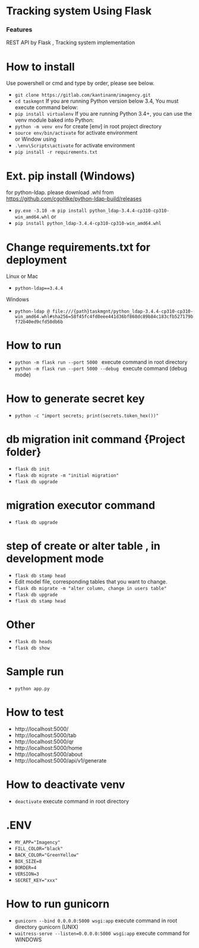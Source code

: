 # Tracking system Using Flask

### Features

REST API by Flask , Tracking system implementation

# How to install

Use powershell or cmd and type by order, please see below.

- `git clone https://gitlab.com/kantinanm/imagency.git`
- `cd taskmgnt`
  If you are running Python version below 3.4, You must execute command below:
- `pip install virtualenv`
  If you are running Python 3.4+, you can use the venv module baked into Python:
- `python -m venv env` for create [env] in root project directory
- `source env/bin/activate` for activate environment  
  or Window using
- `.\env\Scripts\activate` for activate environment
- `pip install -r requirements.txt`

# Ext. pip install (Windows)

for python-ldap. please download .whl from https://github.com/cgohlke/python-ldap-build/releases

- `py.exe -3.10 -m pip install python_ldap-3.4.4-cp310-cp310-win_amd64.whl`
  or
- `pip install python_ldap-3.4.4-cp310-cp310-win_amd64.whl`

# Change requirements.txt for deployment

Linux or Mac

- `python-ldap==3.4.4`

Windows

- `python-ldap @ file:///{path}taskmgnt/python_ldap-3.4.4-cp310-cp310-win_amd64.whl#sha256=58f45fc4fd0eee441d36bf868dc89b84c183cfb527179bf72b40ed9cfd50db6b`

# How to run

- `python -m flask run --port 5000 ` execute command in root directory
- `python -m flask run --port 5000 --debug ` execute command (debug mode)

# How to generate secret key

- `python -c "import secrets; print(secrets.token_hex())"`

# db migration init command {Project folder}

- `flask db init`
- `flask db migrate -m "initial migration"`
- `flask db upgrade`

# migration executor command

- `flask db upgrade`

# step of create or alter table , in development mode

- `flask db stamp head`
- Edit model file, corresponding tables that you want to change.
- `flask db migrate -m "alter column, change in users table"`
- `flask db upgrade`
- `flask db stamp head`

# Other

- `flask db heads`
- `flask db show`

# Sample run

- `python app.py`

# How to test

- http://localhost:5000/
- http://localhost:5000/tab
- http://localhost:5000/qr
- http://localhost:5000/home
- http://localhost:5000/about
- http://localhost:5000/api/v1/generate

# How to deactivate venv

- `deactivate` execute command in root directory

# .ENV

- `MY_APP="Imagency"`
- `FILL_COLOR="black" `
- `BACK_COLOR="GreenYellow"`
- `BOX_SIZE=8`
- `BORDER=4`
- `VERSION=3`
- `SECRET_KEY="xxx"`

# How to run gunicorn

- `gunicorn --bind 0.0.0.0:5000 wsgi:app` execute command in root directory gunicorn (UNIX)
- `waitress-serve --listen=0.0.0.0:5000 wsgi:app` execute command for WINDOWS
